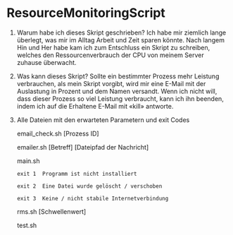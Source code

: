 # ResourceMonitoringScript

1)	Warum habe ich dieses Skript geschrieben?
Ich habe mir ziemlich lange überlegt, was mir im Alltag Arbeit und Zeit sparen könnte. Nach langem Hin und Her habe kam ich zum Entschluss ein Skript zu schreiben, welches den Ressourcenverbrauch der CPU von meinem Server zuhause überwacht.

    
2)	Was kann dieses Skript?
Sollte ein bestimmter Prozess mehr Leistung verbrauchen, als mein Skript vorgibt, wird mir eine E-Mail mit der Auslastung in Prozent und dem Namen versandt. Wenn ich nicht will, dass dieser Prozess so viel Leistung verbraucht, kann ich ihn beenden, indem ich auf die Erhaltene E-Mail mit «kill» antworte.

4)	Alle Dateien mit den erwarteten Parametern und exit Codes

	email_check.sh [Prozess ID] 

	emailer.sh [Betreff] [Dateipfad der Nachricht]

	main.sh

		exit 1	Programm ist nicht installiert

		exit 2	Eine Datei wurde gelöscht / verschoben

		exit 3	Keine / nicht stabile Internetverbindung

	rms.sh [Schwellenwert]

	test.sh
